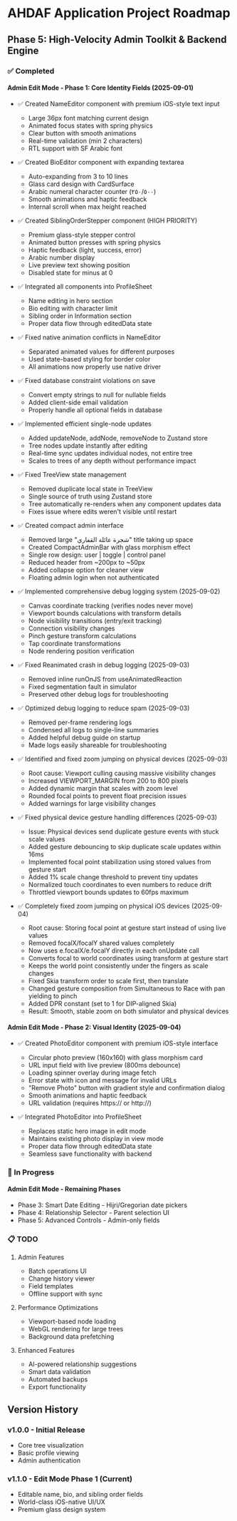 # AHDAF Application Project Roadmap

## Phase 5: High-Velocity Admin Toolkit & Backend Engine

### ✅ Completed

#### Admin Edit Mode - Phase 1: Core Identity Fields (2025-09-01)
- ✅ Created NameEditor component with premium iOS-style text input
  - Large 36px font matching current design
  - Animated focus states with spring physics
  - Clear button with smooth animations
  - Real-time validation (min 2 characters)
  - RTL support with SF Arabic font

- ✅ Created BioEditor component with expanding textarea
  - Auto-expanding from 3 to 10 lines
  - Glass card design with CardSurface
  - Arabic numeral character counter (٢٥٠/٥٠٠)
  - Smooth animations and haptic feedback
  - Internal scroll when max height reached

- ✅ Created SiblingOrderStepper component (HIGH PRIORITY)
  - Premium glass-style stepper control
  - Animated button presses with spring physics
  - Haptic feedback (light, success, error)
  - Arabic number display
  - Live preview text showing position
  - Disabled state for minus at 0

- ✅ Integrated all components into ProfileSheet
  - Name editing in hero section
  - Bio editing with character limit
  - Sibling order in Information section
  - Proper data flow through editedData state

- ✅ Fixed native animation conflicts in NameEditor
  - Separated animated values for different purposes
  - Used state-based styling for border color
  - All animations now properly use native driver

- ✅ Fixed database constraint violations on save
  - Convert empty strings to null for nullable fields
  - Added client-side email validation
  - Properly handle all optional fields in database

- ✅ Implemented efficient single-node updates
  - Added updateNode, addNode, removeNode to Zustand store
  - Tree nodes update instantly after editing
  - Real-time sync updates individual nodes, not entire tree
  - Scales to trees of any depth without performance impact

- ✅ Fixed TreeView state management
  - Removed duplicate local state in TreeView
  - Single source of truth using Zustand store
  - Tree automatically re-renders when any component updates data
  - Fixes issue where edits weren't visible until restart

- ✅ Created compact admin interface
  - Removed large "شجرة عائلة القفاري" title taking up space
  - Created CompactAdminBar with glass morphism effect
  - Single row design: user | toggle | control panel
  - Reduced header from ~200px to ~50px  
  - Added collapse option for cleaner view
  - Floating admin login when not authenticated

- ✅ Implemented comprehensive debug logging system (2025-09-02)
  - Canvas coordinate tracking (verifies nodes never move)
  - Viewport bounds calculations with transform details
  - Node visibility transitions (entry/exit tracking)
  - Connection visibility changes
  - Pinch gesture transform calculations
  - Tap coordinate transformations
  - Node rendering position verification
  
- ✅ Fixed Reanimated crash in debug logging (2025-09-03)
  - Removed inline runOnJS from useAnimatedReaction
  - Fixed segmentation fault in simulator
  - Preserved other debug logs for troubleshooting
  
- ✅ Optimized debug logging to reduce spam (2025-09-03)
  - Removed per-frame rendering logs
  - Condensed all logs to single-line summaries
  - Added helpful debug guide on startup
  - Made logs easily shareable for troubleshooting

- ✅ Identified and fixed zoom jumping on physical devices (2025-09-03)
  - Root cause: Viewport culling causing massive visibility changes
  - Increased VIEWPORT_MARGIN from 200 to 800 pixels
  - Added dynamic margin that scales with zoom level
  - Rounded focal points to prevent float precision issues
  - Added warnings for large visibility changes

- ✅ Fixed physical device gesture handling differences (2025-09-03)
  - Issue: Physical devices send duplicate gesture events with stuck scale values
  - Added gesture debouncing to skip duplicate scale updates within 16ms
  - Implemented focal point stabilization using stored values from gesture start
  - Added 1% scale change threshold to prevent tiny updates
  - Normalized touch coordinates to even numbers to reduce drift
  - Throttled viewport bounds updates to 60fps maximum

- ✅ Completely fixed zoom jumping on physical iOS devices (2025-09-04)
  - Root cause: Storing focal point at gesture start instead of using live values
  - Removed focalX/focalY shared values completely
  - Now uses e.focalX/e.focalY directly in each onUpdate call
  - Converts focal to world coordinates using transform at gesture start
  - Keeps the world point consistently under the fingers as scale changes
  - Fixed Skia transform order to scale first, then translate
  - Changed gesture composition from Simultaneous to Race with pan yielding to pinch
  - Added DPR constant (set to 1 for DIP-aligned Skia)
  - Result: Smooth, stable zoom on both simulator and physical devices

#### Admin Edit Mode - Phase 2: Visual Identity (2025-09-04)
- ✅ Created PhotoEditor component with premium iOS-style interface
  - Circular photo preview (160x160) with glass morphism card
  - URL input field with live preview (800ms debounce)
  - Loading spinner overlay during image fetch
  - Error state with icon and message for invalid URLs
  - "Remove Photo" button with gradient style and confirmation dialog
  - Smooth animations and haptic feedback
  - URL validation (requires https:// or http://)
  
- ✅ Integrated PhotoEditor into ProfileSheet
  - Replaces static hero image in edit mode
  - Maintains existing photo display in view mode
  - Proper data flow through editedData state
  - Seamless save functionality with backend

### 🚧 In Progress

#### Admin Edit Mode - Remaining Phases
- Phase 3: Smart Date Editing - Hijri/Gregorian date pickers
- Phase 4: Relationship Selector - Parent selection UI
- Phase 5: Advanced Controls - Admin-only fields

### 📋 TODO

1. Admin Features
   - Batch operations UI
   - Change history viewer
   - Field templates
   - Offline support with sync

2. Performance Optimizations
   - Viewport-based node loading
   - WebGL rendering for large trees
   - Background data prefetching

3. Enhanced Features
   - AI-powered relationship suggestions
   - Smart data validation
   - Automated backups
   - Export functionality

## Version History

### v1.0.0 - Initial Release
- Core tree visualization
- Basic profile viewing
- Admin authentication

### v1.1.0 - Edit Mode Phase 1 (Current)
- Editable name, bio, and sibling order fields
- World-class iOS-native UI/UX
- Premium glass design system